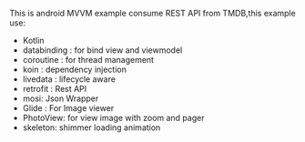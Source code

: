 This is android MVVM example consume REST API from TMDB,this example use:
- Kotlin
- databinding : for bind view and viewmodel
- coroutine : for thread management
- koin : dependency injection
- livedata : lifecycle aware
- retrofit : Rest API
- mosi: Json Wrapper
- Glide : For Image viewer
- PhotoView: for view image with zoom and pager
- skeleton: shimmer loading animation